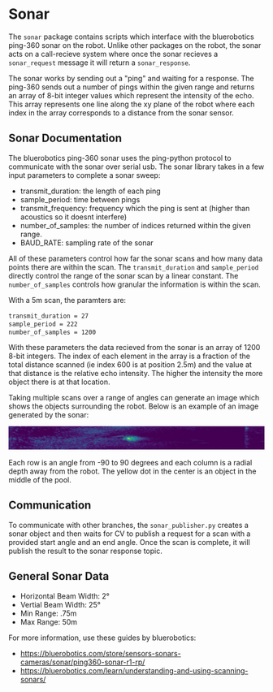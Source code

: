 # Sonar

The `sonar` package contains scripts which interface with the bluerobotics ping-360 sonar on the robot. Unlike other packages on the robot, the sonar acts on a call-recieve system where once the sonar recieves a `sonar_request` message it will return a `sonar_response`. 

The sonar works by sending out a "ping" and waiting for a response. The ping-360 sends out a number of pings within the given range and returns an array of 8-bit integer values which represent the intensity of the echo. This array represents one line along the xy plane of the robot where each index in the array corresponds to a distance from the sonar sensor.

## Sonar Documentation

The bluerobotics ping-360 sonar uses the ping-python protocol to communicate with the sonar over serial usb. The sonar library takes in a few input parameters to complete a sonar sweep:
- transmit_duration: the length of each ping
- sample_period: time between pings
- transmit_frequency: frequency which the ping is sent at (higher than acoustics so it doesnt interfere)
- number_of_samples: the number of indices returned within the given range.
- BAUD_RATE: sampling rate of the sonar

All of these parameters control how far the sonar scans and how many data points there are within the scan. The `transmit_duration` and `sample_period` directly control the range of the sonar scan by a linear constant. The `number_of_samples` controls how granular the information is within the scan. 

With a 5m scan, the paramters are:

    transmit_duration = 27
    sample_period = 222
    number_of_samples = 1200

With these parameters the data recieved from the sonar is an array of 1200 8-bit integers. The index of each element in the array is a fraction of the total distance scanned (ie index 600 is at position 2.5m) and the value at that distance is the relative echo intensity. The higher the intensity the more object there is at that location.

Taking multiple scans over a range of angles can generate an image which shows the objects surrounding the robot. Below is an example of an image generated by the sonar: 

![Sonar_Image](Sonar_Image.jpeg)

Each row is an angle from -90 to 90 degrees and each column is a radial depth away from the robot. The yellow dot in the center is an object in the middle of the pool.

## Communication

To communicate with other branches, the `sonar_publisher.py` creates a sonar object and then waits for CV to publish a request for a scan with a provided start angle and an end angle. Once the scan is complete, it will publish the result to the sonar response topic.

## General Sonar Data

- Horizontal Beam Width: 2°
- Vertial Beam Width: 25°
- Min Range: .75m
- Max Range: 50m

For more information, use these guides by bluerobotics:
- https://bluerobotics.com/store/sensors-sonars-cameras/sonar/ping360-sonar-r1-rp/
- https://bluerobotics.com/learn/understanding-and-using-scanning-sonars/
